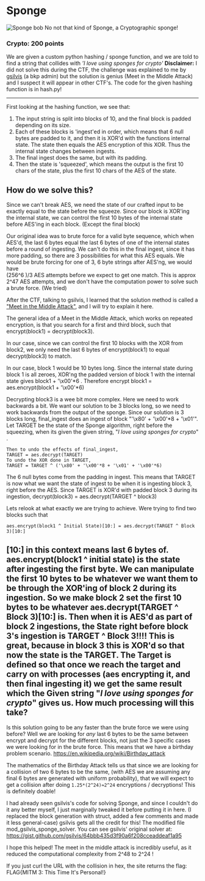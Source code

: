 Sponge
======
![Sponge bob](http://www.kevblog.co.uk/blog/25/spongebob.png)
No not that kind of Sponge, a Cryptographic sponge!
### Crypto: 200 points ###
We are given a custom python hashing / sponge function, and we are told to find a string that collides with *'I love using sponges for crypto'*
**Disclaimer:** I did not solve this during the CTF, the challenge was explained to me by [gsilvis](https://github.com/gsilvis) (a bkp admin) but the solution is genius (Meet in the Middle Attack) and I suspect it will appear in other CTF's.
The code for the given hashing function is in hash.py!

----------
First looking at the hashing function, we see that:

 1. The input string is split into blocks of 10, and the final block is padded depending on its size.
 2. Each of these blocks is 'ingest'ed in order, which means that 6 null bytes are padded to it, and then it is XOR'd with the functions internal state. The state then equals the AES encryption of this XOR. Thus the internal state changes between ingests.
 3. The final ingest does the same, but with its padding.
 4. Then the state is 'squeezed', which means the output is the first 10 chars of the state, plus the first 10 chars of the AES of the state.

How do we solve this?
 -------------

Since we can't break AES, we need the state of our crafted input to be exactly equal to the state before the squeeze. Since our block is XOR'ing the internal state, we can control the first 10 bytes of the internal state before AES'ing in each block. (Except the final block)

Our original idea was to brute force for a valid byte sequence, which when AES'd, the last 6 bytes equal the last 6 bytes of one of the internal states before a round of ingesting. We can't do this in the final ingest, since it has more padding, so there are 3 possibilities for what this AES equals. We would be brute forcing for one of 3, 6 byte strings after AES'ng, we would have  
(256^6 )/3 AES attempts before we expect to get one match. This is approx 2^47 AES attempts, and we don't have the computation power to solve such a brute force. (We tried)

After the CTF, talking to gsilvis, I learned that the solution method is called a ["Meet in the Middle Attack"](https://en.wikipedia.org/wiki/Meet-in-the-middle_attack), and I will try to explain it here.

The general idea of a Meet in the Middle Attack, which works on repeated encryption, is that you search for a first and third block, such that encrypt(block1) = decrypt(block3).

In our case, since we can control the first 10 blocks with the XOR from block2, we only need the last 6 bytes of encrypt(block1) to equal decrypt(block3) to match.

In our case, block 1 would be 10 bytes long. Since the internal state during block 1 is all zeroes, XOR'ng the padded version of block 1 with the internal state gives block1 + '\x00'*6 .
Therefore encrypt block1 = aes.encrypt(block1 + '\x00'*6)

Decrypting block3 is a wee bit more complex.
Here we need to work backwards a bit. We want our solution to be 3 blocks long, so we need to work backwards from the output of the sponge.
Since our solution is 3 blocks long, final_ingest does an ingest of block "'\x80' + '\x00'*8 + '\x01'".
Let TARGET be the state of the Sponge algorithm, right before the squeezing, when its given the given string, "*I love using sponges for crypto*" .

    Then to undo the effects of final_ingest,
    TARGET = aes.decrypt(TARGET)
    To undo the XOR done in TARGET,  
    TARGET = TARGET ^ ('\x80' + '\x00'*8 + '\x01' + '\x00'*6)
The 6 null bytes come from the padding in ingest.
This means that TARGET is now what we want the state of ingest to be when it is ingesting block 3, right before the AES.
Since TARGET is XOR'd with padded block 3 during its ingestion, decrypt(block3) = aes.decrypt(TARGET ^ block3)

Lets relook at what exactly we are trying to achieve.
Were trying to find two blocks such that

    aes.encrypt(block1 ^ Initial State)[10:] = aes.decrypt(TARGET ^ Block 3)[10:]

[10:] in this context means last 6 bytes of.
aes.encrypt(block1 ^ initial state) is the state after ingesting the first byte.
We can manipulate the first 10 bytes to be whatever we want them to be through the XOR'ing of block 2 during its ingestion. So we make block 2 set the first 10 bytes to be whatever aes.decrypt(TARGET ^ Block 3)[10:] is.
Then when it is AES'd as part of block 2 ingestions, the State right before block 3's ingestion is
TARGET ^ Block 3!!!!
This is great, because in block 3 this is XOR'd so that now the state is the TARGET.  The Target is defined so that once we reach the target and carry on with processes (aes encrypting it, and then final ingesting it) we get the same result which the Given string "*I love using sponges for crypto*" gives us.
How much processing will this take?
-------------
Is this solution going to be any faster than the brute force we were using before? Well we are looking for *any* last 6 bytes to be the same between encrypt and decrypt for the different blocks, not just the 3 specific cases we were looking for in the brute force. This means that we have a birthday problem scenario. https://en.wikipedia.org/wiki/Birthday_attack

The mathematics of the Birthday Attack tells us that since we are looking for a collision of two 6 bytes to be the same, (with AES we are assuming any final 6 bytes are generated with uniform probability), that we will expect to get a collision after doing `1.25*(2^24)≈2^24` encryptions / decryptions! This is definitely doable!

I had already seen gsilvis's code for solving Sponge, and since I couldn't do it any better myself, I just marginally tweaked it before putting it in here. (I replaced the block generation with struct, added a few comments and made it less general-case) gsilvis gets all the credit for this! The modified file mod_gsilvis_sponge_solver. You can see gsilvis' original solver at: https://gist.github.com/gsilvis/64bbb435d3f90a6f208cceaddeaf1a95

I hope this helped! The meet in the middle attack is incredibly useful, as it reduced the computational complexity from 2^48 to 2^24 !

If you just curl the URL with the collision in hex, the site returns the flag: FLAG{MITM 3: This Time It's Personal!}
